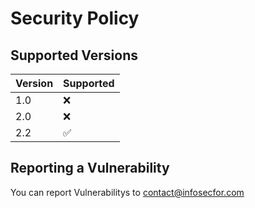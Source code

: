 # Security Policy

## Supported Versions

| Version | Supported          |
| ------- | ------------------ |
| 1.0   | :x:                  |
| 2.0   | :x:                  |
| 2.2   | :white_check_mark:   |


## Reporting a Vulnerability

You can report Vulnerabilitys to contact@infosecfor.com
